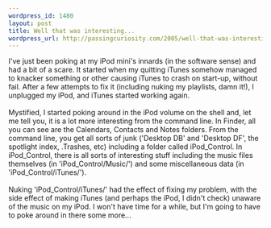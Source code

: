 ```yaml
--- 
wordpress_id: 1480
layout: post
title: Well that was interesting...
wordpress_url: http://passingcuriosity.com/2005/well-that-was-interesting/
---
```

I've just been poking at my iPod mini's innards (in the software sense) and had a bit of a scare. It started when my quitting iTunes somehow managed to knacker something or other causing iTunes to crash on start-up, without fail. After a few attempts to fix it (including nuking my playlists, damn it!), I unplugged my iPod, and iTunes started working again.<br /><br />Mystified, I started poking around in the iPod volume on the shell and, let me tell you, it is a lot more interesting from the command line. In Finder, all you can see are the Calendars, Contacts and Notes folders. From the command line, you get all sorts of junk ('Desktop DB' and 'Desktop DF', the spotlight index, .Trashes, etc) including a folder called iPod_Control. In iPod_Control, there is all sorts of interesting stuff including the music files themselves (in 'iPod_Control/Music/') and some miscellaneous data (in 'iPod_Control/iTunes/').<br /><br />Nuking 'iPod_Control/iTunes/' had the effect of fixing my problem, with the side effect of making iTunes (and perhaps the iPod, I didn't check) unaware of the music on my iPod. I won't have time for a while, but I'm going to have to poke around in there some more...
